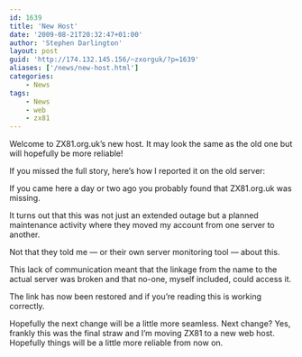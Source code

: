 ```yaml
---
id: 1639
title: 'New Host'
date: '2009-08-21T20:32:47+01:00'
author: 'Stephen Darlington'
layout: post
guid: 'http://174.132.145.156/~zxorguk/?p=1639'
aliases: ['/news/new-host.html']
categories:
    - News
tags:
    - News
    - web
    - zx81
---
```


Welcome to ZX81.org.uk’s new host. It may look the same as the old one but will hopefully be more reliable!

If you missed the full story, here’s how I reported it on the old server:

If you came here a day or two ago you probably found that ZX81.org.uk was missing.

It turns out that this was not just an extended outage but a planned maintenance activity where they moved my account from one server to another.

Not that they told me — or their own server monitoring tool — about this.

This lack of communication meant that the linkage from the name to the actual server was broken and that no-one, myself included, could access it.

The link has now been restored and if you’re reading this is working correctly.

Hopefully the next change will be a little more seamless. Next change? Yes, frankly this was the final straw and I’m moving ZX81 to a new web host. Hopefully things will be a little more reliable from now on.